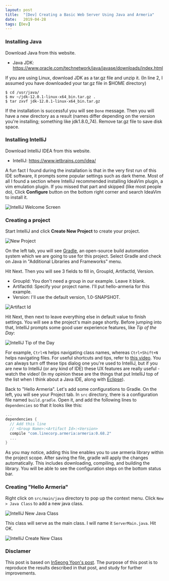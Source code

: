 ```yaml
---
layout: post
title:  "[Dev] Creating a Basic Web Server Using Java and Armeria"
date:   2019-04-28
tags: [Dev]
---
```


### Installing Java
Download Java from this website.
* Java JDK: https://www.oracle.com/technetwork/java/javase/downloads/index.html

If you are using Linux, download JDK as a tar.gz file and unzip it. (In line 2, I assumed you have downloaded your tar.gz file in $HOME directory)
```console
$ cd /usr/java/
$ mv ~/jdk-12.0.1-linux-x64_bin.tar.gz .
$ tar zxvf jdk-12.0.1-linux-x64_bin.tar.gz
```
If the installation is successful you will see `Done` message. Then you will have a new directory as a result (names differ depending on the version you're installing; something like jdk1.8.0_74). Remove tar.gz file to save disk space.

### Installing IntelliJ
Download IntelliJ IDEA from this website.
* IntelliJ: https://www.jetbrains.com/idea/

A fun fact I found during the installation is that in the very first run of this IDE software, it prompts some popular settings such as dark theme. Most of all I found a section where IntelliJ recommended installing IdeaVim plugin, a vim emulation plugin. If you missed that part and skipped (like most people do), Click **Configure** button on the bottom right corner and search IdeaVim to install it.

![IntelliJ Welcome Screen](/public/img/posts/creating-a-basic-web-server/intellij_welcome.png)

### Creating a project
Start IntelliJ and click **Create New Project** to create your project.

![New Project](/public/img/posts/creating-a-basic-web-server/intellij_new_project.png)

On the left tab, you will see [Gradle][4], an open-source build automation system which we are going to use for this project. Select Gradle and check on Java in "Additional Libraries and Frameworks" menu.

Hit Next. Then you will see 3 fields to fill in, GroupId, ArtifactId, Version.
* GroupId: You don't need a group in our example. Leave it blank.
* ArtifactId: Specify your project name. I'll put hello-armeria for this example.
* Version: I'll use the default version, 1.0-SNAPSHOT.

![Artifact Id](/public/img/posts/creating-a-basic-web-server/intellij_artifactid.png)

Hit Next, then next to leave everything else in default value to finish settings. You will see a the project's main page shortly. Before jumping into that, IntelliJ prompts some good user experience features, like *Tip of the Day*:

![IntelliJ Tip of the Day](/public/img/posts/creating-a-basic-web-server/intellij_tipoftheday.png)

For example, `Ctrl+N` helps navigating class names, whereas `Ctrl+Shift+N` helps navigating files. For useful shortcuts and tips, refer to [this video][2].
You can always turn off these tips dialog one you're used to IntelliJ, but if you are new to IntelliJ (or any kind of IDE) these UX features are really useful - watch the video! (In my opinion these are the things that put IntelliJ top of the list when I think about a Java IDE, along with [Eclipse][3]).

Back to "Hello Armeria". Let's add some configurations to Gradle. On the left, you will see your Project tab. In `src` directory, there is a configuration file named `build.gradle`. Open it, and add the following lines to `dependencies` so that it looks like this:
```c
...
dependencies {
  // Add this line
  // <Group Name>:<Artifact Id>:<Version>
  compile "com.linecorp.armeria:armeria:0.68.2"
  ...
}
```
As you may notice, adding this line enables you to use armeria library within the project scope. After saving the file, gradle will apply the changes automatically. This includes downloading, compiling, and building the library. You will be able to see the configuration steps on the bottom status bar.

### Creating "Hello Armeria"

Right click on `src/main/java` directory to pop up the context menu. Click `New > Java Class` to add a new java class.

![IntelliJ New Java Class](/public/img/posts/creating-a-basic-web-server/intellij_new_java_class.png)

This class will serve as the main class. I will name it `ServerMain.java`. Hit OK.

![IntelliJ Create New Class](/public/img/posts/creating-a-basic-web-server/intellij_create_new_class.png)




### Disclamer
This post is based on [InSeong Yoon's post][1]. The purpose of this post is to reproduce the results described in that post, and study for further improvements.

[1]:https://engineering.linecorp.com/ko/blog/making-a-basic-server-with-java-armeria/ "Inseong Yoon's post"
[2]:https://www.youtube.com/watch?v=fGcY2MeLvMo "IntelliJ Tips"
[3]:https://www.eclipse.org/ "Eclipse"
[4]:https://gradle.org/ "Gradle"
